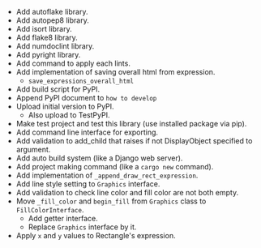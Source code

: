 - Add autoflake library.
- Add autopep8 library.
- Add isort library.
- Add flake8 library.
- Add numdoclint library.
- Add pyright library.
- Add command to apply each lints.
- Add implementation of saving overall html from expression.
  - `save_expressions_overall_html`
- Add build script for PyPI.
- Append PyPI document to `how to develop`
- Upload initial version to PyPI.
  - Also upload to TestPyPI.
- Make test project and test this library (use installed package via pip).
- Add command line interface for exporting.
- Add validation to add_child that raises if not DisplayObject specified to argument.
- Add auto build system (like a Django web server).
- Add project making command (like a `cargo new` command).
- Add implementation of `_append_draw_rect_expression`.
- Add line style setting to `Graphics` interface.
- Add validation to check line color and fill color are not both empty.
- Move `_fill_color` and `begin_fill` from `Graphics` class to `FillColorInterface`.
  - Add getter interface.
  - Replace `Graphics` interface by it.
- Apply `x` and `y` values to Rectangle's expression.